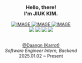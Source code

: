 
<br/>

### <div align="center">Hello, there! <br/> I'm JIUK KIM.</div>

<div align="center"> 
  <a href='https://docs.google.com/document/d/1IumpK4YwJCBT_nG1GYwQUlPHa5-jmaPV/view' target="_blank">
    <picture>
      <source media="(prefers-color-scheme: dark)" srcset="https://img.shields.io/badge/%20My%20Résumé-0E1116?style=flat-square&logo=googledrive&logoColor=white">
      <source media="(prefers-color-scheme: light)" srcset="https://img.shields.io/badge/%20My%20Resume-ffffff?style=flat-square&logo=googledrive&logoColor=black">
      <img alt="IMAGE" src="http://LIGHT_IMAGE_URL.png">
    </picture>
  </a>
  <a href='https://www.linkedin.com/in/ziweek' target="_blank">
    <picture>
      <source media="(prefers-color-scheme: dark)" srcset="https://img.shields.io/badge/%20My%20LinkedIn-0E1116?style=flat-square&logo=medium&logoColor=white">
      <source media="(prefers-color-scheme: light)" srcset="https://img.shields.io/badge/%20My%20LinkedIn-ffffff?style=flat-square&logo=medium&logoColor=black">
      <img alt="IMAGE" src="http://LIGHT_IMAGE_URL.png">
    </picture>
  </a>
  <a href='mailto:alex.jiuk.kim@gmail.com' target="_blank">
    <picture>
      <source media="(prefers-color-scheme: dark)" srcset="https://img.shields.io/badge/%20My%20Gmail-0E1116?style=flat-square&logo=gmail&logoColor=white">
      <source media="(prefers-color-scheme: light)" srcset="https://img.shields.io/badge/%20My%20Gmail-ffffff?style=flat-square&logo=gmail&logoColor=EA4335">
      <img alt="IMAGE" src="http://LIGHT_IMAGE_URL.png">
    </picture>
  </a>
  <br/>
  <img src="https://img.shields.io/badge/Python-3776AB?style=flat-square&logo=python&logoColor=white"/>
  <img src="https://img.shields.io/badge/TypeScript-3178C6?style=flat-square&logo=typescript&logoColor=white"/>
  <img src="https://img.shields.io/badge/Kotlin-7F52FF?style=flat-square&logo=kotlin&logoColor=white"/>
  <img src="https://img.shields.io/badge/Go-00ADD8?style=flat-square&logo=go&logoColor=white"/>
</div>
<br/>

<p  align="center">
  <a href='https://about.daangn.com/' target="_blank">
    @Daangn (Karrot)
  </a>
  <br/>
  <i>Software Engineer Intern, Backend</i>
  <br/>
  2025.01.02 ~ Present
</p>
<br/>

